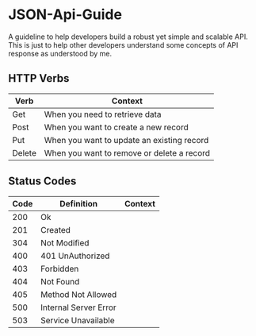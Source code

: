 # JSON-Api-Guide
A guideline to help developers build a robust yet simple and scalable API. This is just to help other developers understand some concepts of API response as understood by me.

## HTTP Verbs
Verb   |  Context
------ |  ----------
Get    |  When you need to retrieve data
Post   |  When you want to create a new record
Put    |  When you want to update an existing record
Delete |  When you want to remove or delete a record

## Status Codes
Code | Definition | Context
---- | ----------- |-------------------------
200 | Ok
201 | Created
304 | Not Modified
400 | 401 UnAuthorized
403 | Forbidden 
404 | Not Found
405 | Method Not Allowed
500 | Internal Server Error
503 | Service Unavailable
